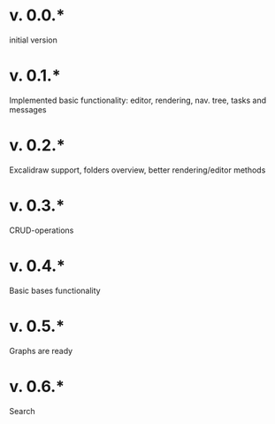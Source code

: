 # v. 0.0.*
initial version

# v. 0.1.*
Implemented basic functionality: editor, rendering, nav. tree, tasks and messages

# v. 0.2.*
Excalidraw support, folders overview, better rendering/editor methods

# v. 0.3.*
CRUD-operations

# v. 0.4.*
Basic bases functionality

# v. 0.5.*
Graphs are ready

# v. 0.6.*
Search
